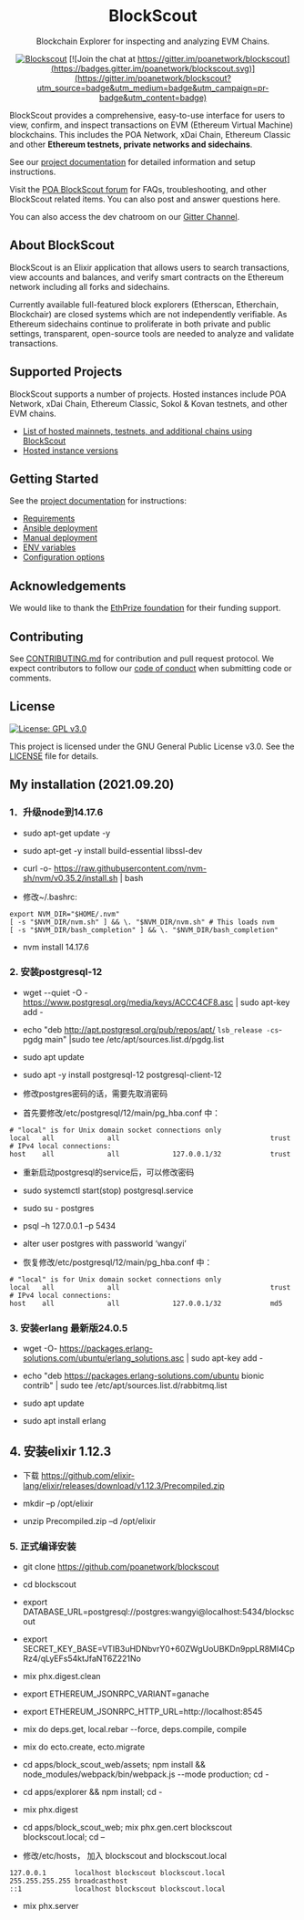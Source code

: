 <h1 align="center">BlockScout</h1>
<p align="center">Blockchain Explorer for inspecting and analyzing EVM Chains.</p>
<div align="center">

[![Blockscout](https://github.com/blockscout/blockscout/workflows/Blockscout/badge.svg?branch=master)](https://github.com/blockscout/blockscout/actions) [![Join the chat at https://gitter.im/poanetwork/blockscout](https://badges.gitter.im/poanetwork/blockscout.svg)](https://gitter.im/poanetwork/blockscout?utm_source=badge&utm_medium=badge&utm_campaign=pr-badge&utm_content=badge)

</div>

BlockScout provides a comprehensive, easy-to-use interface for users to view, confirm, and inspect transactions on EVM (Ethereum Virtual Machine) blockchains. This includes the POA Network, xDai Chain, Ethereum Classic and other **Ethereum testnets, private networks and sidechains**.

See our [project documentation](https://docs.blockscout.com/) for detailed information and setup instructions.

Visit the [POA BlockScout forum](https://forum.poa.network/c/blockscout) for FAQs, troubleshooting, and other BlockScout related items. You can also post and answer questions here.

You can also access the dev chatroom on our [Gitter Channel](https://gitter.im/poanetwork/blockscout).

## About BlockScout

BlockScout is an Elixir application that allows users to search transactions, view accounts and balances, and verify smart contracts on the Ethereum network including all forks and sidechains.

Currently available full-featured block explorers (Etherscan, Etherchain, Blockchair) are closed systems which are not independently verifiable.  As Ethereum sidechains continue to proliferate in both private and public settings, transparent, open-source tools are needed to analyze and validate transactions.

## Supported Projects

BlockScout supports a number of projects. Hosted instances include POA Network, xDai Chain, Ethereum Classic, Sokol & Kovan testnets, and other EVM chains. 

- [List of hosted mainnets, testnets, and additional chains using BlockScout](https://docs.blockscout.com/for-projects/supported-projects)
- [Hosted instance versions](https://docs.blockscout.com/about/use-cases/hosted-blockscout)


## Getting Started

See the [project documentation](https://docs.blockscout.com/) for instructions:
- [Requirements](https://docs.blockscout.com/for-developers/information-and-settings/requirements)
- [Ansible deployment](https://docs.blockscout.com/for-developers/ansible-deployment)
- [Manual deployment](https://docs.blockscout.com/for-developers/manual-deployment)
- [ENV variables](https://docs.blockscout.com/for-developers/information-and-settings/env-variables)
- [Configuration options](https://docs.blockscout.com/for-developers/configuration-options)


## Acknowledgements

We would like to thank the [EthPrize foundation](http://ethprize.io/) for their funding support.

## Contributing

See [CONTRIBUTING.md](CONTRIBUTING.md) for contribution and pull request protocol. We expect contributors to follow our [code of conduct](CODE_OF_CONDUCT.md) when submitting code or comments.

## License

[![License: GPL v3.0](https://img.shields.io/badge/License-GPL%20v3-blue.svg)](https://www.gnu.org/licenses/gpl-3.0)

This project is licensed under the GNU General Public License v3.0. See the [LICENSE](LICENSE) file for details.

## My installation (2021.09.20)

### 1．升级node到14.17.6

* sudo apt-get update -y
* sudo apt-get -y install build-essential libssl-dev
* curl -o- https://raw.githubusercontent.com/nvm-sh/nvm/v0.35.2/install.sh | bash

* 修改~/.bashrc:
```
export NVM_DIR="$HOME/.nvm"
[ -s "$NVM_DIR/nvm.sh" ] && \. "$NVM_DIR/nvm.sh" # This loads nvm
[ -s "$NVM_DIR/bash_completion" ] && \. "$NVM_DIR/bash_completion" 
```
* nvm install 14.17.6

### 2. 安装postgresql-12

* wget --quiet -O - https://www.postgresql.org/media/keys/ACCC4CF8.asc | sudo apt-key add -
* echo "deb http://apt.postgresql.org/pub/repos/apt/ `lsb_release -cs`-pgdg main" |sudo tee  /etc/apt/sources.list.d/pgdg.list

* sudo apt update
* sudo apt -y install postgresql-12 postgresql-client-12

* 修改postgres密码的话，需要先取消密码

* 首先要修改/etc/postgresql/12/main/pg_hba.conf 中：
```
# "local" is for Unix domain socket connections only
local   all             all                                     trust
# IPv4 local connections:
host    all             all             127.0.0.1/32            trust
```
* 重新启动postgresql的service后，可以修改密码
* sudo systemctl start(stop) postgresql.service
* sudo su - postgres
* psql –h 127.0.0.1 –p 5434
* alter user postgres with passworld ‘wangyi’

* 恢复修改/etc/postgresql/12/main/pg_hba.conf 中：
```
# "local" is for Unix domain socket connections only
local   all             all                                     trust
# IPv4 local connections:
host    all             all             127.0.0.1/32            md5
```

### 3. 安装erlang 最新版24.0.5

* wget -O- https://packages.erlang-solutions.com/ubuntu/erlang_solutions.asc | sudo apt-key add -
* echo "deb https://packages.erlang-solutions.com/ubuntu bionic contrib" | sudo tee /etc/apt/sources.list.d/rabbitmq.list

* sudo apt update
* sudo apt install erlang

## 4. 安装elixir 1.12.3

* 下载 https://github.com/elixir-lang/elixir/releases/download/v1.12.3/Precompiled.zip

* mkdir –p /opt/elixir
* unzip Precompiled.zip –d /opt/elixir

### 5. 正式编译安装

* git clone https://github.com/poanetwork/blockscout
* cd blockscout

* export DATABASE_URL=postgresql://postgres:wangyi@localhost:5434/blockscout
* export SECRET_KEY_BASE=VTIB3uHDNbvrY0+60ZWgUoUBKDn9ppLR8MI4CpRz4/qLyEFs54ktJfaNT6Z221No

* mix phx.digest.clean

* export ETHEREUM_JSONRPC_VARIANT=ganache
* export ETHEREUM_JSONRPC_HTTP_URL=http://localhost:8545

* mix do deps.get, local.rebar --force, deps.compile, compile
* mix do ecto.create, ecto.migrate

* cd apps/block_scout_web/assets; npm install && node_modules/webpack/bin/webpack.js --mode production; cd -
* cd apps/explorer && npm install; cd -
* mix phx.digest
* cd apps/block_scout_web; mix phx.gen.cert blockscout blockscout.local; cd –

* 修改/etc/hosts， 加入 blockscout and blockscout.local 
```
127.0.0.1       localhost blockscout blockscout.local
255.255.255.255 broadcasthost
::1             localhost blockscout blockscout.local
```
* mix phx.server




